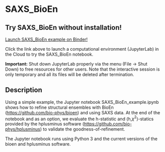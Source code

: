 # SAXS\_BioEn

## Try SAXS\_BioEn without installation!

[Launch SAXS\_BioEn example on Binder!](https://notebooks.mpcdf.mpg.de/binder/v2/git/https%3A%2F%2Fgitlab.mpcdf.mpg.de%2FMPIBP-Hummer%2FSAXS_BioEn.git/HEAD?labpath=SAXS_BioEn_example.ipynb)

Click the link above to launch a computational environment (JupyterLab) in the Cloud to try the SAXS\_BioEn notebook.

**Important:** Shut down JupyterLab properly via the menu
(File -> Shut Down) to free resources for other users. Note that the interactive
session is only temporary and all its files will be deleted after termination.

## Description

Using a simple example, the Jupyter notebook SAXS\_BioEn\_example.ipynb shows how
to refine structural ensembles with BioEn (https://github.com/bio-phys/bioen)
and using SAXS data. At the end of the notebook and as an option, we evaluate
the h-statistic and (h,$\chi^2$)-statics provided by the hplusminus software (https://github.com/bio-phys/hplusminus) to validate
the goodness-of-refinement. 

The Jupyter notebook runs using Python 3 and the current versions of the bioen
and hplusminus software.
